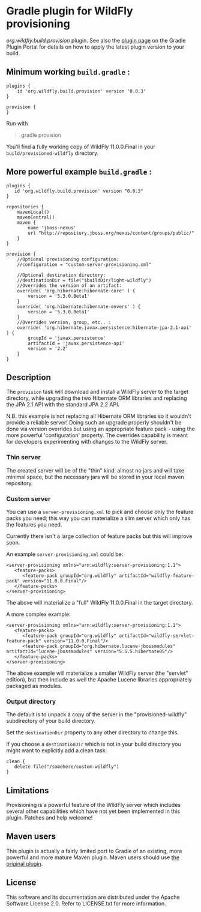 # Gradle plugin for WildFly provisioning

*org.wildfly.build.provision* plugin. See also the [plugin page](https://plugins.gradle.org/plugin/org.wildfly.build.provision) on the Gradle Plugin Portal for details on how to apply the latest plugin version to your build.

## Minimum working `build.gradle` :

	plugins {
		id 'org.wildfly.build.provision' version '0.0.3'
	}
	
	provision {
	}

Run with

 > gradle provision

You'll find a fully working copy of WildFly 11.0.0.Final in your `build/provisioned-wildfly` directory.


## More powerful example `build.gradle` :

    plugins {
       id 'org.wildfly.build.provision' version "0.0.3"
    }

	repositories {
		mavenLocal()
		mavenCentral()
		maven {
			name 'jboss-nexus'
			url "http://repository.jboss.org/nexus/content/groups/public/"
		}
	}
	
	provision {
		//Optional provisioning configuration:
		//configuration = "custom-server-provisioning.xml"
		
		//Optional destination directory:
		//destinationDir = file("$buildDir/light-wildfly")
		//Overrides the version of an artifact:
		override( 'org.hibernate:hibernate-core' ) {
			version = '5.3.0.Beta1'
		}
		override( 'org.hibernate:hibernate-envers' ) {
			version = '5.3.0.Beta1'
		}
		//Overrides version, group, etc.. :
		override( 'org.hibernate.javax.persistence:hibernate-jpa-2.1-api' ) {
			groupId = 'javax.persistence'
			artifactId = 'javax.persistence-api'
			version = '2.2'
		}
	}


## Description

The `provision` task will download and install a WildFly server to the target directory, while
upgrading the two Hibernate ORM libraries and replacing the JPA 2.1 API with the standard JPA 2.2 API.

N.B. this example is not replacing all Hibernate ORM libraries so it wouldn't provide a reliable server!
Doing such an upgrade properly shouldn't be done via version overrides but using an appropriate
feature pack - using the more powerful 'configuration' property.
The overrides capability is meant for developers experimenting with changes to the WildFly server.

### Thin server

The created server will be of the "thin" kind: almost no jars and will take minimal space,
but the necessary jars will be stored in your local maven repository.

### Custom server

You can use a `server-provisioning.xml` to pick and choose only the feature packs you need;
this way you can materialize a slim server which only has the features you need.

Currently there isn't a large collection of feature packs but this will improve soon.

An example `server-provisioning.xml` could be:

    <server-provisioning xmlns="urn:wildfly:server-provisioning:1.1">
       <feature-packs>
	      <feature-pack groupId="org.wildfly" artifactId="wildfly-feature-pack" version="11.0.0.Final"/>
       </feature-packs>
    </server-provisioning>

The above will materialize a "full" WildFly 11.0.0.Final in the target directory.

A more complex example:

    <server-provisioning xmlns="urn:wildfly:server-provisioning:1.1">
       <feature-packs>
          <feature-pack groupId="org.wildfly" artifactId="wildfly-servlet-feature-pack" version="11.0.0.Final"/>
          <feature-pack groupId="org.hibernate.lucene-jbossmodules" artifactId="lucene-jbossmodules" version="5.5.5.hibernate05"/>
       </feature-packs>
    </server-provisioning>

The above example will materialize a smaller WildFly server (the "servlet" edition), but then
include as well the Apache Lucene libraries appropriately packaged as modules.

### Output directory

The default is to unpack a copy of the server in the "provisioned-wildfly" subdirectory of your build
directory.

Set the `destinationDir` property to any other directory to change this.

If you choose a `destinationDir` which is not in your build directory you might want to explicitly add a clean task:

    clean {
       delete file("/somehere/custom-wildfly")
    }

## Limitations

Provisioning is a powerful feature of the WildFly server which includes several other capabilities which have not
yet been implemented in this plugin.
Patches and help welcome!

## Maven users

This plugin is actually a fairly limited port to Gradle of an existing, more powerful and more mature Maven plugin.
Maven users should use [the original plugin](https://github.com/wildfly/wildfly-build-tools/).

## License

This software and its documentation are distributed under the Apache Software License 2.0.
Refer to LICENSE.txt for more information.
